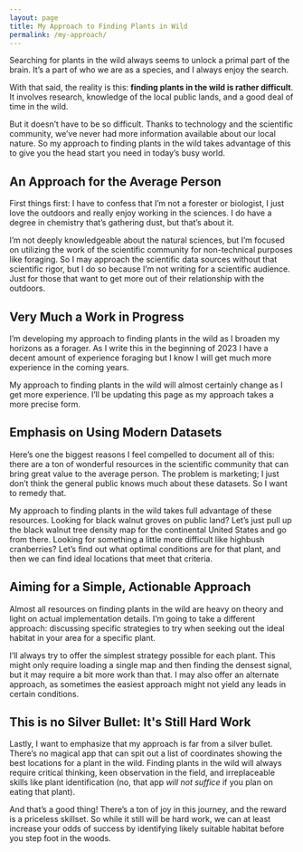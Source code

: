 ```yaml
---
layout: page
title: My Approach to Finding Plants in Wild
permalink: /my-approach/
---
```


Searching for plants in the wild always seems to unlock a primal part of the brain. It’s a part of who we are as a species, and I always enjoy the search.

With that said, the reality is this: **finding plants in the wild is rather difficult**. It involves research, knowledge of the local public lands, and a good deal of time in the wild.

But it doesn’t have to be so difficult. Thanks to technology and the scientific community, we’ve never had more information available about our local nature. So my approach to finding plants in the wild takes advantage of this to give you the head start you need in today’s busy world.

## An Approach for the Average Person

First things first: I have to confess that I’m not a forester or biologist, I just love the outdoors and really enjoy working in the sciences. I do have a degree in chemistry that’s gathering dust, but that’s about it.

I’m not deeply knowledgeable about the natural sciences, but I’m focused on utilizing the work of the scientific community for non-technical purposes like foraging. So I may approach the scientific data sources without that scientific rigor, but I do so because I’m not writing for a scientific audience. Just for those that want to get more out of their relationship with the outdoors.

## Very Much a Work in Progress

I’m developing my approach to finding plants in the wild as I broaden my horizons as a forager. As I write this in the beginning of 2023 I have a decent amount of experience foraging but I know I will get much more experience in the coming years.

My approach to finding plants in the wild will almost certainly change as I get more experience. I’ll be updating this page as my approach takes a more precise form.

## Emphasis on Using Modern Datasets

Here’s one the biggest reasons I feel compelled to document all of this: there are a ton of wonderful resources in the scientific community that can bring great value to the average person. The problem is marketing; I just don’t think the general public knows much about these datasets. So I want to remedy that.

My approach to finding plants in the wild takes full advantage of these resources. Looking for black walnut groves on public land? Let’s just pull up the black walnut tree density map for the continental United States and go from there. Looking for something a little more difficult like highbush cranberries? Let’s find out what optimal conditions are for that plant, and then we can find ideal locations that meet that criteria.

## Aiming for a Simple, Actionable Approach

Almost all resources on finding plants in the wild are heavy on theory and light on actual implementation details. I’m going to take a different approach: discussing specific strategies to try when seeking out the ideal habitat in your area for a specific plant.

I’ll always try to offer the simplest strategy possible for each plant. This might only require loading a single map and then finding the densest signal, but it may require a bit more work than that. I may also offer an alternate approach, as sometimes the easiest approach might not yield any leads in certain conditions.

## This is no Silver Bullet: It's Still Hard Work

Lastly, I want to emphasize that my approach is far from a silver bullet. There’s no magical app that can spit out a list of coordinates showing the best locations for a plant in the wild. Finding plants in the wild will always require critical thinking, keen observation in the field, and irreplaceable skills like plant identification (no, that app *will not suffice* if you plan on eating that plant).

And that’s a good thing! There’s a ton of joy in this journey, and the reward is a priceless skillset. So while it still will be hard work, we can at least increase your odds of success by identifying likely suitable habitat before you step foot in the woods.
